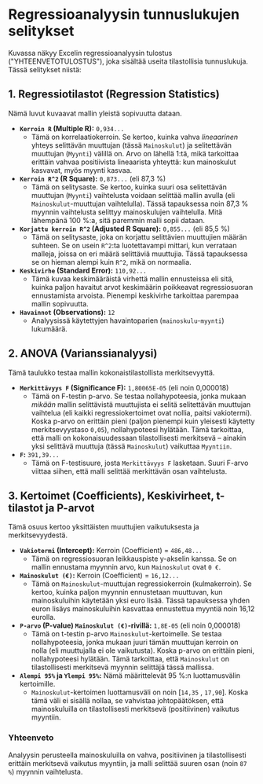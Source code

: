 # Regressioanalyysin tunnuslukujen selitykset

Kuvassa näkyy Excelin regressioanalyysin tulostus ("YHTEENVETOTULOSTUS"), joka sisältää useita tilastollisia tunnuslukuja. Tässä selitykset niistä:

## 1. Regressiotilastot (Regression Statistics)

Nämä luvut kuvaavat mallin yleistä sopivuutta dataan.

* **`Kerroin R` (Multiple R):** `0,934...`
    * Tämä on korrelaatiokerroin. Se kertoo, kuinka vahva *lineaarinen* yhteys selittävän muuttujan (tässä `Mainoskulut`) ja selitettävän muuttujan (`Myynti`) välillä on. Arvo on lähellä 1:tä, mikä tarkoittaa erittäin vahvaa positiivista lineaarista yhteyttä: kun mainoskulut kasvavat, myös myynti kasvaa.
* **`Kerroin R^2` (R Square):** `0,873...` (eli 87,3 %)
    * Tämä on selitysaste. Se kertoo, kuinka suuri osa selitettävän muuttujan (`Myynti`) vaihtelusta voidaan selittää mallin avulla (eli `Mainoskulut`-muuttujan vaihtelulla). Tässä tapauksessa noin 87,3 % myynnin vaihtelusta selittyy mainoskulujen vaihtelulla. Mitä lähempänä 100 %:a, sitä paremmin malli sopii dataan.
* **`Korjattu kerroin R^2` (Adjusted R Square):** `0,855...` (eli 85,5 %)
    * Tämä on selitysaste, joka on korjattu selittävien muuttujien määrän suhteen. Se on usein `R^2`:ta luotettavampi mittari, kun verrataan malleja, joissa on eri määrä selittäviä muuttujia. Tässä tapauksessa se on hieman alempi kuin `R^2`, mikä on normaalia.
* **`Keskivirhe` (Standard Error):** `110,92...`
    * Tämä kuvaa keskimääräistä virhettä mallin ennusteissa eli sitä, kuinka paljon havaitut arvot keskimäärin poikkeavat regressiosuoran ennustamista arvoista. Pienempi keskivirhe tarkoittaa parempaa mallin sopivuutta.
* **`Havainnot` (Observations):** `12`
    * Analyysissä käytettyjen havaintoparien (`mainoskulu`-`myynti`) lukumäärä.

## 2. ANOVA (Varianssianalyysi)

Tämä taulukko testaa mallin kokonaistilastollista merkitsevyyttä.

* **`Merkittävyys F` (Significance F):** `1,80065E-05` (eli noin 0,000018)
    * Tämä on F-testin p-arvo. Se testaa nollahypoteesia, jonka mukaan *mikään* mallin selittävistä muuttujista ei selitä selitettävän muuttujan vaihtelua (eli kaikki regressiokertoimet ovat nollia, paitsi vakiotermi). Koska p-arvo on erittäin pieni (paljon pienempi kuin yleisesti käytetty merkitsevyystaso `0,05`), nollahypoteesi hylätään. Tämä tarkoittaa, että malli on kokonaisuudessaan tilastollisesti merkitsevä – ainakin yksi selittävä muuttuja (tässä `Mainoskulut`) vaikuttaa `Myyntiin`.
* **`F`:** `391,39...`
    * Tämä on F-testisuure, josta `Merkittävyys F` lasketaan. Suuri F-arvo viittaa siihen, että malli selittää merkittävän osan vaihtelusta.

## 3. Kertoimet (Coefficients), Keskivirheet, t-tilastot ja P-arvot

Tämä osuus kertoo yksittäisten muuttujien vaikutuksesta ja merkitsevyydestä.

* **`Vakiotermi` (Intercept):** Kerroin (Coefficient) = `486,48...`
    * Tämä on regressiosuoran leikkauspiste y-akselin kanssa. Se on mallin ennustama myynnin arvo, kun `Mainoskulut` ovat `0 €`.
* **`Mainoskulut (€)`:** Kerroin (Coefficient) = `16,12...`
    * Tämä on `Mainoskulut`-muuttujan regressiokerroin (kulmakerroin). Se kertoo, kuinka paljon myynnin ennustetaan muuttuvan, kun mainoskuluihin käytetään yksi euro lisää. Tässä tapauksessa yhden euron lisäys mainoskuluihin kasvattaa ennustettua myyntiä noin 16,12 eurolla.
* **`P-arvo` (P-value) `Mainoskulut (€)`-rivillä:** `1,8E-05` (eli noin 0,000018)
    * Tämä on t-testin p-arvo `Mainoskulut`-kertoimelle. Se testaa nollahypoteesia, jonka mukaan juuri tämän muuttujan kerroin on nolla (eli muuttujalla ei ole vaikutusta). Koska p-arvo on erittäin pieni, nollahypoteesi hylätään. Tämä tarkoittaa, että `Mainoskulut` on tilastollisesti merkitsevä myynnin selittäjä tässä mallissa.
* **`Alempi 95%` ja `Ylempi 95%`:** Nämä määrittelevät 95 %:n luottamusvälin kertoimille.
    * `Mainoskulut`-kertoimen luottamusväli on noin [`14,35` , `17,90`]. Koska tämä väli ei sisällä nollaa, se vahvistaa johtopäätöksen, että mainoskuluilla on tilastollisesti merkitsevä (positiivinen) vaikutus myyntiin.

### Yhteenveto

Analyysin perusteella mainoskuluilla on vahva, positiivinen ja tilastollisesti erittäin merkitsevä vaikutus myyntiin, ja malli selittää suuren osan (noin `87 %`) myynnin vaihtelusta.